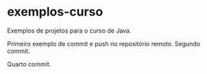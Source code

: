 # exemplos-curso
Exemplos de projetos para o curso de Java.

Primeiro exemplo de commit e push no repositório remoto.
Segundo commit.

Quarto commit.
